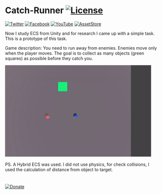 # Catch-Runner [![License](https://img.shields.io/badge/license-MIT-brightgreen.svg)](/LICENSE)

[![Twitter](https://img.shields.io/badge/follow-Twitter-9cf.svg)](https://twitter.com/suncubestudio)
[![Facebook](https://img.shields.io/badge/follow-Facebook-blue.svg)](https://www.facebook.com/suncubestudio/)
[![YouTube](https://img.shields.io/badge/follow-YouTube-red.svg)](https://www.youtube.com/channel/UC4O9GHjx0ovyVYJgMg4aFMA?view_as=subscriber)
[![AssetStore](https://img.shields.io/badge/-AssetStore-lightgrey.svg)](https://assetstore.unity.com/publishers/14506)


Now I study ECS from Unity and for research I came up with a simple task. This is a prototype of this task.

Game description:
You need to run away from enemies. Enemies move only when the player moves. The goal is to collect as many objects (green squares) as possible before they catch you.

![](/ReadmeSource/preview.gif)

PS. A Hybrid ECS was used. I did not use physics, for check collisions, I used the calculation of distance from object to target.

# 

[![Donate](https://www.paypalobjects.com/en_US/i/btn/btn_donateCC_LG.gif)](https://www.donationalerts.com/r/suncube)
